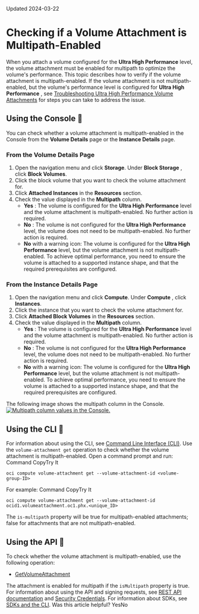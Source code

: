 Updated 2024-03-22
# Checking if a Volume Attachment is Multipath-Enabled
When you attach a volume configured for the **Ultra High Performance** level, the volume attachment must be enabled for multipath to optimize the volume's performance. This topic describes how to verify if the volume attachment is multipath-enabled.
If the volume attachment is not multipath-enabled, but the volume's performance level is configured for **Ultra High Performance** , see [Troubleshooting Ultra High Performance Volume Attachments](https://docs.oracle.com/en-us/iaas/Content/Block/Tasks/troubleshootingmultipathattachments.htm#troubleshootuhp "This topic covers troubleshooting steps you can take as well as prerequisites to verify for volumes configured for the Ultra High Performance level where either the volume fails to attach or the volume attachment is not multipath-enabled.") for steps you can take to address the issue. 
## Using the Console 🔗 
You can check whether a volume attachment is multipath-enabled in the Console from the **Volume Details** page or the **Instance Details** page. 
### From the Volume Details Page
  1. Open the navigation menu and click **Storage**. Under **Block Storage** , click **Block Volumes**. 
  2. Click the block volume that you want to check the volume attachment for.
  3. Click **Attached Instances** in the **Resources** section.
  4. Check the value displayed in the **Multipath** column. 
     * **Yes** : The volume is configured for the **Ultra High Performance** level and the volume attachment is multipath-enabled. No further action is required.
     * **No** : The volume is not configured for the **Ultra High Performance** level, the volume does not need to be multipath-enabled. No further action is required.
     * **No** with a warning icon: The volume is configured for the **Ultra High Performance** level, but the volume attachment is not multipath-enabled. To achieve optimal performance, you need to ensure the volume is attached to a supported instance shape, and that the required prerequisites are configured.


### From the Instance Details Page
  1. Open the navigation menu and click **Compute**. Under **Compute** , click **Instances**.
  2. Click the instance that you want to check the volume attachment for.
  3. Click **Attached Block Volumes** in the **Resources** section.
  4. Check the value displayed in the **Multipath** column. 
     * **Yes** : The volume is configured for the **Ultra High Performance** level and the volume attachment is multipath-enabled. No further action is required.
     * **No** : The volume is not configured for the **Ultra High Performance** level, the volume does not need to be multipath-enabled. No further action is required.
     * **No** with a warning icon: The volume is configured for the **Ultra High Performance** level, but the volume attachment is not multipath-enabled. To achieve optimal performance, you need to ensure the volume is attached to a supported instance shape, and that the required prerequisites are configured.


The following image shows the multipath column in the Console.
[![Multipath column values in the Console.](https://docs.oracle.com/en-us/iaas/Content/Block/Images/multipathcolumn.png)](https://docs.oracle.com/en-us/iaas/Content/Block/Images/multipathcolumn.png)
## Using the CLI 🔗 
For information about using the CLI, see [Command Line Interface (CLI)](https://docs.oracle.com/iaas/Content/API/Concepts/cliconcepts.htm). Use the `volume-attachment get` operation to check whether the volume attachment is multipath-enabled. 
Open a command prompt and run:
Command
CopyTry It
```
oci compute volume-attachment get --volume-attachment-id <volume-group-ID>
```

For example:
Command
CopyTry It
```
oci compute volume-attachment get --volume-attachment-id ocid1.volumeattachment.oc1.phx.<unique_ID>
```

The `is-multipath` property will be true for multipath-enabled attachments; false for attachments that are not multipath-enabled.
## Using the API 🔗 
To check whether the volume attachment is multipath-enabled, use the following operation:
  * [GetVolumeAttachment](https://docs.oracle.com/iaas/api/#/en/iaas/latest/VolumeAttachment/GetVolumeAttachment)


The attachment is enabled for multipath if the `isMultipath` property is true.
For information about using the API and signing requests, see [REST API documentation](https://docs.oracle.com/iaas/Content/API/Concepts/usingapi.htm) and [Security Credentials](https://docs.oracle.com/iaas/Content/General/Concepts/credentials.htm). For information about SDKs, see [SDKs and the CLI](https://docs.oracle.com/iaas/Content/API/Concepts/sdks.htm).
Was this article helpful?
YesNo

